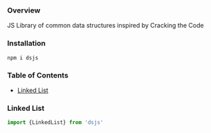 ### Overview
JS Library of common data structures inspired by Cracking the Code

### Installation
`npm i dsjs`
### Table of Contents
- [Linked List](linked_list)

### Linked List
```js
import {LinkedList} from 'dsjs'
```